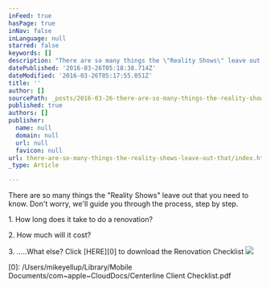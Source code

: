 ```yaml
---
inFeed: true
hasPage: true
inNav: false
inLanguage: null
starred: false
keywords: []
description: "There are so many things the \"Reality Shows\" leave out that you need to know. Don't worry, we'll guide you through the process, step by step.\_"
datePublished: '2016-03-26T05:18:38.714Z'
dateModified: '2016-03-26T05:17:55.051Z'
title: ''
author: []
sourcePath: _posts/2016-03-26-there-are-so-many-things-the-reality-shows-leave-out-that.md
published: true
authors: []
publisher:
  name: null
  domain: null
  url: null
  favicon: null
url: there-are-so-many-things-the-reality-shows-leave-out-that/index.html
_type: Article

---
```

There are so many things the "Reality Shows" leave out that you need to know. Don't worry, we'll guide you through the process, step by step. 

1\. How long does it take to do a renovation?

2\. How much will it cost? 

3\. .....What else? Click [HERE][0] to download the Renovation Checklist
![](https://the-grid-user-content.s3-us-west-2.amazonaws.com/6ce9c49e-2a45-4b31-846c-38f5fddd593c.jpg)

[0]: /Users/mikeyellup/Library/Mobile Documents/com~apple~CloudDocs/Centerline Client Checklist.pdf